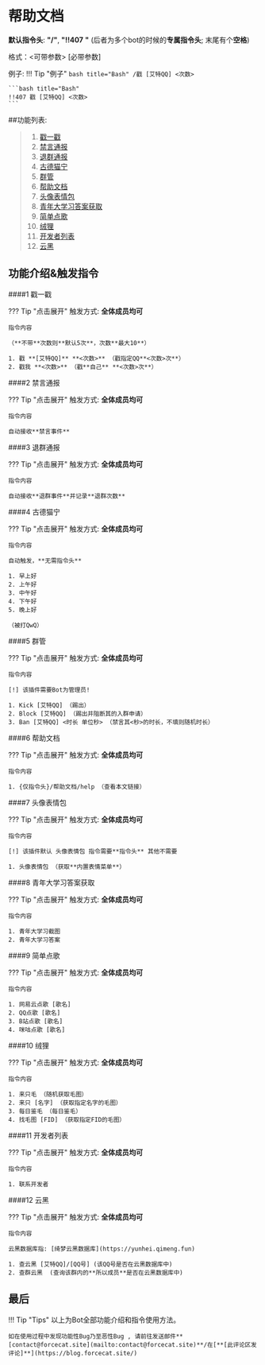 # 帮助文档

**默认指令头**: **"/"**, **"!!407** **"** (后者为多个bot的时候的**专属指令头**; 末尾有个**空格**)

格式：<可带参数> [必带参数]

例子:
!!! Tip "例子"
	```bash title="Bash"
	/戳 [艾特QQ] <次数>
	```

	```bash title="Bash"
	!!407 戳 [艾特QQ] <次数>
	```

##功能列表:

> 1. [戳一戳](./#1)
> 2. [禁言通报](./#2)
> 3. [退群通报](./#3)
> 4. [古德猫宁](./#4)
> 5. [群管](./#5)
> 6. [帮助文档](./#6)
> 7. [头像表情包](./#7)
> 8. [青年大学习答案获取](./#8)
> 9. [简单点歌](./#9)
> 10. [绒狸](./#10)
> 11. [开发者列表](./#11)
> 12. [云黑](./#12)

## 功能介绍&触发指令

####1 戳一戳

??? Tip "点击展开"
	触发方式: **全体成员均可**
	
	指令内容
	
	（**不带**次数则**默认5次**，次数**最大10**）
	
	1. 戳 **[艾特QQ]** **<次数>** （戳指定QQ**<次数>次**）
	2. 戳我 **<次数>** （戳**自己** **<次数>次**）

####2 禁言通报

??? Tip "点击展开"
	触发方式: **全体成员均可**
	
	指令内容

	自动接收**禁言事件**

####3 退群通报

??? Tip "点击展开"
	触发方式: **全体成员均可**
	
	指令内容
	
	自动接收**退群事件**并记录**退群次数**
	

####4 古德猫宁

??? Tip "点击展开"
	触发方式: **全体成员均可**
	
	指令内容
	
	自动触发，**无需指令头**
	
	1. 早上好 
	2. 上午好
	3. 中午好
	4. 下午好
	5. 晚上好
	
	（被打QwQ）

####5 群管

??? Tip "点击展开"
	触发方式: **全体成员均可**
	
	指令内容
	
	[!] 该插件需要Bot为管理员!
	
	1. Kick [艾特QQ] （踢出）
	2. Block [艾特QQ] （踢出并阻断其的入群申请）
	3. Ban [艾特QQ] <时长 单位秒> （禁言其<秒>的时长，不填则随机时长）

####6 帮助文档

??? Tip "点击展开"
	触发方式: **全体成员均可**
	
	指令内容
	
	1. {仅指令头}/帮助文档/help （查看本文链接）

####7 头像表情包

??? Tip "点击展开"
	触发方式: **全体成员均可**
	
	指令内容
	
	[!] 该插件默认 头像表情包 指令需要**指令头** 其他不需要
	
	1. 头像表情包 （获取**内置表情菜单**）

####8 青年大学习答案获取

??? Tip "点击展开"
	触发方式: **全体成员均可**
	
	指令内容
	
	1. 青年大学习截图
	2. 青年大学习答案

####9 简单点歌

??? Tip "点击展开"
	触发方式: **全体成员均可**
	
	指令内容
	
	1. 网易云点歌 [歌名]
	2. QQ点歌 [歌名]
	3. B站点歌 [歌名]
	4. 咪咕点歌 [歌名]

####10 绒狸

??? Tip "点击展开"
	触发方式: **全体成员均可**
	
	指令内容
	
	1. 来只毛 （随机获取毛图）
	2. 来只 [名字] （获取指定名字的毛图）
	3. 每日鉴毛 （每日鉴毛）
	4. 找毛图 [FID] （获取指定FID的毛图）

####11 开发者列表
 
??? Tip "点击展开"
	触发方式: **全体成员均可**
	
	指令内容
	
	1. 联系开发者 

####12 云黑

??? Tip "点击展开"
	触发方式: **全体成员均可**

	指令内容

	云黑数据库指: [绮梦云黑数据库](https://yunhei.qimeng.fun)
	
	1. 查云黑 [艾特QQ]/[QQ号] (该QQ号是否在云黑数据库中)
	2. 查群云黑  (查询该群内的**所以成员**是否在云黑数据库中)
	

## 最后

!!! Tip "Tips"
	以上为Bot全部功能介绍和指令使用方法。
	
	如在使用过程中发现功能性Bug乃至恶性Bug , 请前往发送邮件**[contact@forcecat.site](mailto:contact@forcecat.site)**/在[**[此评论区发评论]**](https://blog.forcecat.site/)
